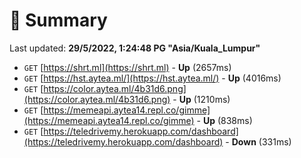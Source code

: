 # 📖 Summary
Last updated: **29/5/2022, 1:24:48 PG "Asia/Kuala_Lumpur"**

- `GET` [https://shrt.ml](https://shrt.ml) - **Up** (2657ms)
- `GET` [https://hst.aytea.ml/](https://hst.aytea.ml/) - **Up** (4016ms)
- `GET` [https://color.aytea.ml/4b31d6.png](https://color.aytea.ml/4b31d6.png) - **Up** (1210ms)
- `GET` [https://memeapi.aytea14.repl.co/gimme](https://memeapi.aytea14.repl.co/gimme) - **Up** (838ms)
- `GET` [https://teledrivemy.herokuapp.com/dashboard](https://teledrivemy.herokuapp.com/dashboard) - **Down** (331ms)
